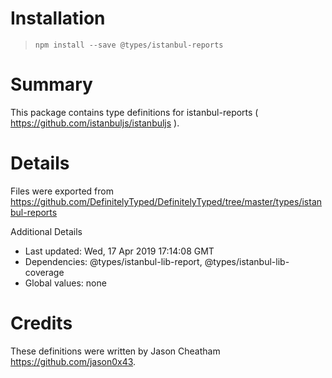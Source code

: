 # Installation

> `npm install --save @types/istanbul-reports`

# Summary

This package contains type definitions for istanbul-reports ( https://github.com/istanbuljs/istanbuljs ).

# Details

Files were exported from https://github.com/DefinitelyTyped/DefinitelyTyped/tree/master/types/istanbul-reports

Additional Details

- Last updated: Wed, 17 Apr 2019 17:14:08 GMT
- Dependencies: @types/istanbul-lib-report, @types/istanbul-lib-coverage
- Global values: none

# Credits

These definitions were written by Jason Cheatham <https://github.com/jason0x43>.
